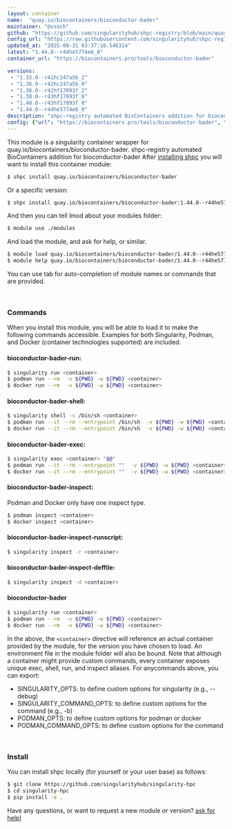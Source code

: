 ```yaml
---
layout: container
name:  "quay.io/biocontainers/bioconductor-bader"
maintainer: "@vsoch"
github: "https://github.com/singularityhub/shpc-registry/blob/main/quay.io/biocontainers/bioconductor-bader/container.yaml"
config_url: "https://raw.githubusercontent.com/singularityhub/shpc-registry/main/quay.io/biocontainers/bioconductor-bader/container.yaml"
updated_at: "2025-08-31 03:37:16.546314"
latest: "1.44.0--r44he5774e6_0"
container_url: "https://biocontainers.pro/tools/bioconductor-bader"

versions:
 - "1.32.0--r41hc247a5b_2"
 - "1.36.0--r42hc247a5b_0"
 - "1.36.0--r42hf17093f_2"
 - "1.38.0--r43hf17093f_0"
 - "1.40.0--r43hf17093f_0"
 - "1.44.0--r44he5774e6_0"
description: "shpc-registry automated BioContainers addition for bioconductor-bader"
config: {"url": "https://biocontainers.pro/tools/bioconductor-bader", "maintainer": "@vsoch", "description": "shpc-registry automated BioContainers addition for bioconductor-bader", "latest": {"1.44.0--r44he5774e6_0": "sha256:89bbbc1d452e03d177aaa601fc237af4ecbfb84640bdce80bd37f5983ce7993e"}, "tags": {"1.32.0--r41hc247a5b_2": "sha256:da3c0f3f904847058860d9a8b070d2aa45148f1ac8faf8ba3b9a277a1fdadc58", "1.36.0--r42hc247a5b_0": "sha256:2b8e5255fbbafa376b4d019eda4bfe8d45cf4ebf5c26c953164f5a7bfbcbfc74", "1.36.0--r42hf17093f_2": "sha256:379314656ce7b3a536350a89a724a360a2ce68d4d532f27123c8af7312b5b3cf", "1.38.0--r43hf17093f_0": "sha256:817287ec9442876ec26c1f45c9adc946d872bdee35d728f269d58c73087e7638", "1.40.0--r43hf17093f_0": "sha256:e9f3669df77b5e1537ac37eb24ce85b1eff51ac35075217c5dde95c1d6dd746c", "1.44.0--r44he5774e6_0": "sha256:89bbbc1d452e03d177aaa601fc237af4ecbfb84640bdce80bd37f5983ce7993e"}, "docker": "quay.io/biocontainers/bioconductor-bader"}
---
```


This module is a singularity container wrapper for quay.io/biocontainers/bioconductor-bader.
shpc-registry automated BioContainers addition for bioconductor-bader
After [installing shpc](#install) you will want to install this container module:


```bash
$ shpc install quay.io/biocontainers/bioconductor-bader
```

Or a specific version:

```bash
$ shpc install quay.io/biocontainers/bioconductor-bader:1.44.0--r44he5774e6_0
```

And then you can tell lmod about your modules folder:

```bash
$ module use ./modules
```

And load the module, and ask for help, or similar.

```bash
$ module load quay.io/biocontainers/bioconductor-bader/1.44.0--r44he5774e6_0
$ module help quay.io/biocontainers/bioconductor-bader/1.44.0--r44he5774e6_0
```

You can use tab for auto-completion of module names or commands that are provided.

<br>

### Commands

When you install this module, you will be able to load it to make the following commands accessible.
Examples for both Singularity, Podman, and Docker (container technologies supported) are included.

#### bioconductor-bader-run:

```bash
$ singularity run <container>
$ podman run --rm  -v ${PWD} -w ${PWD} <container>
$ docker run --rm  -v ${PWD} -w ${PWD} <container>
```

#### bioconductor-bader-shell:

```bash
$ singularity shell -s /bin/sh <container>
$ podman run --it --rm --entrypoint /bin/sh  -v ${PWD} -w ${PWD} <container>
$ docker run --it --rm --entrypoint /bin/sh  -v ${PWD} -w ${PWD} <container>
```

#### bioconductor-bader-exec:

```bash
$ singularity exec <container> "$@"
$ podman run --it --rm --entrypoint ""  -v ${PWD} -w ${PWD} <container> "$@"
$ docker run --it --rm --entrypoint ""  -v ${PWD} -w ${PWD} <container> "$@"
```

#### bioconductor-bader-inspect:

Podman and Docker only have one inspect type.

```bash
$ podman inspect <container>
$ docker inspect <container>
```

#### bioconductor-bader-inspect-runscript:

```bash
$ singularity inspect -r <container>
```

#### bioconductor-bader-inspect-deffile:

```bash
$ singularity inspect -d <container>
```



#### bioconductor-bader

```bash
$ singularity run <container>
$ podman run --rm  -v ${PWD} -w ${PWD} <container>
$ docker run --rm  -v ${PWD} -w ${PWD} <container>
```


In the above, the `<container>` directive will reference an actual container provided
by the module, for the version you have chosen to load. An environment file in the
module folder will also be bound. Note that although a container
might provide custom commands, every container exposes unique exec, shell, run, and
inspect aliases. For anycommands above, you can export:

 - SINGULARITY_OPTS: to define custom options for singularity (e.g., --debug)
 - SINGULARITY_COMMAND_OPTS: to define custom options for the command (e.g., -b)
 - PODMAN_OPTS: to define custom options for podman or docker
 - PODMAN_COMMAND_OPTS: to define custom options for the command

<br>

### Install

You can install shpc locally (for yourself or your user base) as follows:

```bash
$ git clone https://github.com/singularityhub/singularity-hpc
$ cd singularity-hpc
$ pip install -e .
```

Have any questions, or want to request a new module or version? [ask for help!](https://github.com/singularityhub/singularity-hpc/issues)